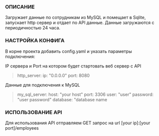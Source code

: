 ### ОПИСАНИЕ
Загружает данные по сотрудникам из MySQL и помещает в Sqlite, запускает http сервер и отдает по API данные. Данные загружаются с периодичностью 24 часа.

### НАСТРОЙКА КОНФИГА
В корне проекта добавить config.yaml и указать параметры подключения:

IP сервера и Port на котором будет стартовать веб сервер с API
>http_server:
>  ip: "0.0.0.0"
>  port: 8080

Данные для подключения к MySQL 
>my_sql_server:
>  host: "your host"
>  port: 3306
>  user: "user"
>  password: "user password"
>  database: "database name 

### ИСПОЛЬЗОВАНИЕ API
Для использования API отправляем GET запрос на url [your ip]:[your port]/employees

